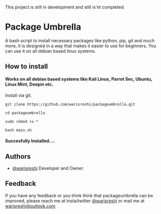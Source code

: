 This project is still in development and still is'nt completed.

# Package Umbrella
A bash script to install necessary packages like python, pip, git and much more, it is designed in a way that makes it easier to use for beginners, You can use it on all debian based linux systems.


## How to install

#### Works on all debian based systems like Kali Linux, Parrot Sec, Ubuntu, Linux Mint, Deepin etc.

Install via git.

```
git clone https://github.com/warisreshi/packageumbrella.git
```
```
cd packageumbrella
```
```
sudo chmod +x *
```
```
bash main.sh
```
#### Succesfully Installed....
## Authors

- [@warisreshi](https://www.github.com/warisreshi) Developer and Owner.


## Feedback

If you have any feedback or you think think that packageumbrella can be improved, please reach me at insta/twitter [@warisreshi](https://linktr.ee/warisreshi) or mail me at warisreshi@outlook.com
